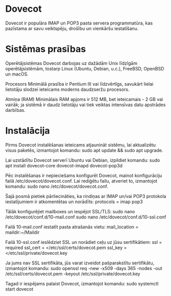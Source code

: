 # Dovecot
Dovecot ir populāra IMAP un POP3 pasta servera programmatūra, kas pazīstama ar savu veiktspēju, drošību un vienkāršu iestatīšanu.

# Sistēmas prasības

Operētājsistēmas
Dovecot darbojas uz dažādām Unix līdzīgām operētājsistēmām, tostarp Linux (Ubuntu, Debian, u.c.), FreeBSD, OpenBSD un macOS.

Procesors
Minimālā prasība ir Pentium III vai līdzvērtīgs, savukārt lielai lietotāju slodzei ieteicams moderns daudzseržu procesors.

Atmiņa (RAM)
Minimālais RAM apjoms ir 512 MB, bet ieteicamais - 2 GB vai vairāk; ja sistēmā ir daudz lietotāju vai tiek veiktas intensīvas datu apstrādes darbības.


#  Instalācija

Pirms Dovecot instalēšanas ieteicams atjaunināt sistēmu, lai aktualizētu visus paketēs, izmantojot komandu: 
sudo apt update && sudo apt upgrade.

Lai uzstādītu Dovecot serverī Ubuntu vai Debian, izpildiet komandu:
sudo apt install dovecot-core dovecot-imapd dovecot-pop3d

Pēc instalēšanas ir nepieciešams konfigurēt Dovecot, mainot konfigurāciju failā /etc/dovecot/dovecot.conf.
Lai rediģētu failu, atveriet to, izmantojot komandu: 
sudo nano /etc/dovecot/dovecot.conf.

Šajā posmā pietiek pārliecināties, ka rindiņas ar IMAP un/vai POP3 protokola iestatījumiem ir atkomentētas un norādīts: 
protocols = imap pop3

Tālāk konfigurējiet mailboxes un iespējot SSL/TLS:
sudo nano /etc/dovecot/conf.d/10-mail.conf
sudo nano /etc/dovecot/conf.d/10-ssl.conf

Failā 10-mail.conf iestatīt pasta atrašanās vietu:
mail_location = maildir:~/Maildir

Failā 10-ssl.conf ieslēdziet SSL un norādiet ceļu uz jūsu sertifikātiem:
ssl = required
ssl_cert = </etc/ssl/certs/dovecot.pem
ssl_key = </etc/ssl/private/dovecot.key

Ja jums nav SSL sertifikāta, jūs varat izveidot pašparakstītu sertifikātu, izmantojot komandu:
sudo openssl req -new -x509 -days 365 -nodes -out /etc/ssl/certs/dovecot.pem -keyout /etc/ssl/private/dovecot.key

Tagad ir iespējams palaist Dovecot, izmantojot komandu:
sudo systemctl start dovecot











